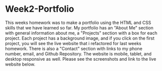 # Week2-Portfolio

This weeks homework was to make a portfolio using the HTML and CSS skills that we have learned so far. My portfolio has an "About Me" section with general information about me, a "Projects" section with a box for each project. Each project has a background image, and if you click on the first project, you will see the live website that i refactored for last weeks homework. There is also a "Contact" section with links to my phone number, email, and Github Repository. The website is mobile, tablet, and desktop responsive as well. Please see the screenshots and link to the live website below.



